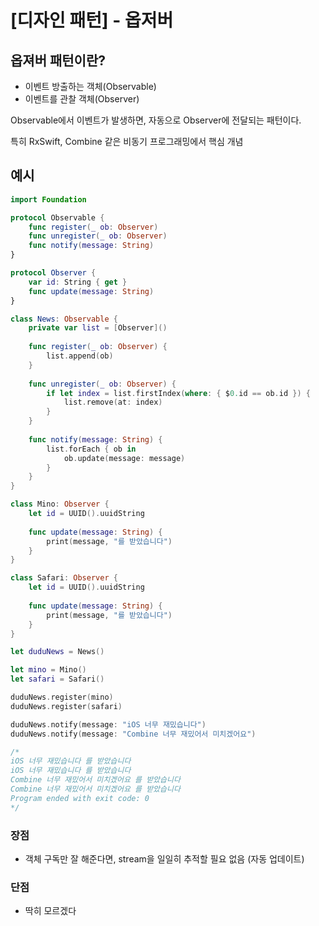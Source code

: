 # [디자인 패턴] - 옵저버

## 옵져버 패턴이란?

- 이벤트 방출하는 객체(Observable)
- 이벤트를 관찰 객체(Observer)

Observable에서 이벤트가 발생하면, 자동으로 Observer에 전달되는 패턴이다.

특히 RxSwift, Combine 같은 비동기 프로그래밍에서 핵심 개념

## 예시

```swift
import Foundation

protocol Observable {
    func register(_ ob: Observer)
    func unregister(_ ob: Observer)
    func notify(message: String)
}

protocol Observer {
    var id: String { get }
    func update(message: String)
}

class News: Observable {
    private var list = [Observer]()
    
    func register(_ ob: Observer) {
        list.append(ob)
    }
    
    func unregister(_ ob: Observer) {
        if let index = list.firstIndex(where: { $0.id == ob.id }) {
            list.remove(at: index)
        }
    }
    
    func notify(message: String) {
        list.forEach { ob in
            ob.update(message: message)
        }
    }
}

class Mino: Observer {
    let id = UUID().uuidString
    
    func update(message: String) {
        print(message, "를 받았습니다")
    }
}

class Safari: Observer {
    let id = UUID().uuidString
    
    func update(message: String) {
        print(message, "를 받았습니다")
    }
}

let duduNews = News()

let mino = Mino()
let safari = Safari()

duduNews.register(mino)
duduNews.register(safari)

duduNews.notify(message: "iOS 너무 재밌습니다")
duduNews.notify(message: "Combine 너무 재밌어서 미치겠어요")

/*
iOS 너무 재밌습니다 를 받았습니다
iOS 너무 재밌습니다 를 받았습니다
Combine 너무 재밌어서 미치겠어요 를 받았습니다
Combine 너무 재밌어서 미치겠어요 를 받았습니다
Program ended with exit code: 0
*/

```

### 장점

- 객체 구독만 잘 해준다면, stream을 일일히 추적할 필요 없음 (자동 업데이트)

### 단점

- 딱히 모르겠다
